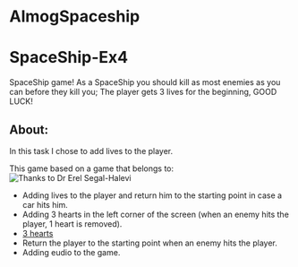 # AlmogSpaceship

# SpaceShip-Ex4
SpaceShip game!
As a SpaceShip you should kill as most enemies as you can before they kill you;
The player gets 3 lives for the beginning, 
GOOD LUCK!

## About:
In this task I chose to add lives to the player.

This game based on a game that belongs to:
![Thanks to Dr Erel Segal-Halevi](https://github.com/gamedev-at-ariel/02-prefabs-triggers)


* Adding lives to the player and return him to the starting point in case a car hits him.
* Adding 3 hearts in the left corner of the screen (when an enemy hits the player, 1 heart is removed).
*  [3 hearts](https://github.com/omer6546/AlmogSpaceship/blob/main/Assets/Scripts/GameOverOnTrigger2D.cs)
* Return the player to the starting point when an enemy hits the player.
* Adding eudio to the game.
</div>


